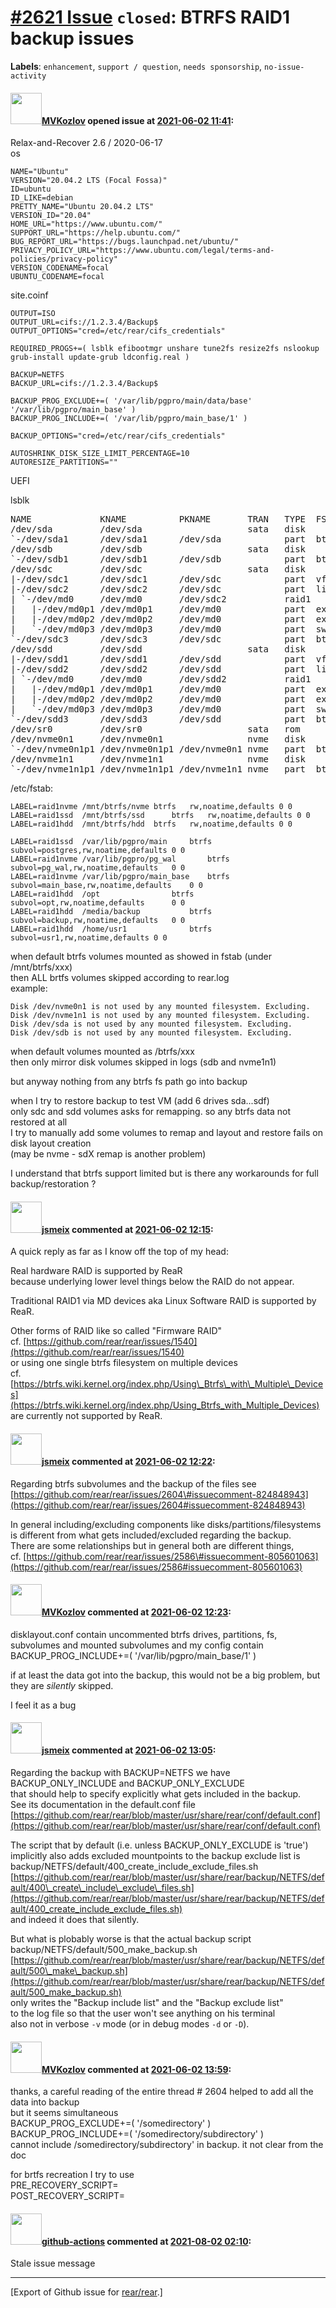 [\#2621 Issue](https://github.com/rear/rear/issues/2621) `closed`: BTRFS RAID1 backup issues
============================================================================================

**Labels**: `enhancement`, `support / question`, `needs sponsorship`,
`no-issue-activity`

#### <img src="https://avatars.githubusercontent.com/u/8101543?v=4" width="50">[MVKozlov](https://github.com/MVKozlov) opened issue at [2021-06-02 11:41](https://github.com/rear/rear/issues/2621):

Relax-and-Recover 2.6 / 2020-06-17  
os

    NAME="Ubuntu"
    VERSION="20.04.2 LTS (Focal Fossa)"
    ID=ubuntu
    ID_LIKE=debian
    PRETTY_NAME="Ubuntu 20.04.2 LTS"
    VERSION_ID="20.04"
    HOME_URL="https://www.ubuntu.com/"
    SUPPORT_URL="https://help.ubuntu.com/"
    BUG_REPORT_URL="https://bugs.launchpad.net/ubuntu/"
    PRIVACY_POLICY_URL="https://www.ubuntu.com/legal/terms-and-policies/privacy-policy"
    VERSION_CODENAME=focal
    UBUNTU_CODENAME=focal

site.coinf

    OUTPUT=ISO
    OUTPUT_URL=cifs://1.2.3.4/Backup$
    OUTPUT_OPTIONS="cred=/etc/rear/cifs_credentials"

    REQUIRED_PROGS+=( lsblk efibootmgr unshare tune2fs resize2fs nslookup grub-install update-grub ldconfig.real )

    BACKUP=NETFS
    BACKUP_URL=cifs://1.2.3.4/Backup$

    BACKUP_PROG_EXCLUDE+=( '/var/lib/pgpro/main/data/base' '/var/lib/pgpro/main_base' )
    BACKUP_PROG_INCLUDE+=( '/var/lib/pgpro/main_base/1' )

    BACKUP_OPTIONS="cred=/etc/rear/cifs_credentials"

    AUTOSHRINK_DISK_SIZE_LIMIT_PERCENTAGE=10
    AUTORESIZE_PARTITIONS=""

UEFI

lsblk

<pre>
NAME             KNAME          PKNAME       TRAN   TYPE  FSTYPE              SIZE MOUNTPOINT
/dev/sda         /dev/sda                    sata   disk                    894.3G
`-/dev/sda1      /dev/sda1      /dev/sda            part  btrfs             894.3G /btrfs/ssd
/dev/sdb         /dev/sdb                    sata   disk                    894.3G
`-/dev/sdb1      /dev/sdb1      /dev/sdb            part  btrfs             894.3G
/dev/sdc         /dev/sdc                    sata   disk                      5.5T
|-/dev/sdc1      /dev/sdc1      /dev/sdc            part  vfat                512M
|-/dev/sdc2      /dev/sdc2      /dev/sdc            part  linux_raid_member   197G
| `-/dev/md0     /dev/md0       /dev/sdc2           raid1                   196.9G
|   |-/dev/md0p1 /dev/md0p1     /dev/md0            part  ext4                  1G /boot
|   |-/dev/md0p2 /dev/md0p2     /dev/md0            part  ext4                 64G /
|   `-/dev/md0p3 /dev/md0p3     /dev/md0            part  swap              131.9G [SWAP]
`-/dev/sdc3      /dev/sdc3      /dev/sdc            part  btrfs                 5T /btrfs/hdd
/dev/sdd         /dev/sdd                    sata   disk                      5.5T
|-/dev/sdd1      /dev/sdd1      /dev/sdd            part  vfat                512M /boot/efi
|-/dev/sdd2      /dev/sdd2      /dev/sdd            part  linux_raid_member   197G
| `-/dev/md0     /dev/md0       /dev/sdd2           raid1                   196.9G
|   |-/dev/md0p1 /dev/md0p1     /dev/md0            part  ext4                  1G /boot
|   |-/dev/md0p2 /dev/md0p2     /dev/md0            part  ext4                 64G /
|   `-/dev/md0p3 /dev/md0p3     /dev/md0            part  swap              131.9G [SWAP]
`-/dev/sdd3      /dev/sdd3      /dev/sdd            part  btrfs                 5T
/dev/sr0         /dev/sr0                    sata   rom                      1024M
/dev/nvme0n1     /dev/nvme0n1                nvme   disk                    931.5G
`-/dev/nvme0n1p1 /dev/nvme0n1p1 /dev/nvme0n1 nvme   part  btrfs             931.5G /btrfs/nvme
/dev/nvme1n1     /dev/nvme1n1                nvme   disk                    931.5G
`-/dev/nvme1n1p1 /dev/nvme1n1p1 /dev/nvme1n1 nvme   part  btrfs             931.5G
</pre>

/etc/fstab:

    LABEL=raid1nvme /mnt/btrfs/nvme btrfs   rw,noatime,defaults 0 0
    LABEL=raid1ssd  /mnt/btrfs/ssd      btrfs   rw,noatime,defaults 0 0
    LABEL=raid1hdd  /mnt/btrfs/hdd  btrfs   rw,noatime,defaults 0 0

    LABEL=raid1ssd  /var/lib/pgpro/main     btrfs   subvol=postgres,rw,noatime,defaults 0 0
    LABEL=raid1nvme /var/lib/pgpro/pg_wal       btrfs   subvol=pg_wal,rw,noatime,defaults   0 0
    LABEL=raid1nvme /var/lib/pgpro/main_base    btrfs   subvol=main_base,rw,noatime,defaults    0 0
    LABEL=raid1hdd  /opt                btrfs   subvol=opt,rw,noatime,defaults      0 0
    LABEL=raid1hdd  /media/backup           btrfs   subvol=backup,rw,noatime,defaults   0 0
    LABEL=raid1hdd  /home/usr1              btrfs   subvol=usr1,rw,noatime,defaults 0 0

when default btrfs volumes mounted as showed in fstab (under
/mnt/btrfs/xxx)  
then ALL brtfs volumes skipped according to rear.log  
example:

    Disk /dev/nvme0n1 is not used by any mounted filesystem. Excluding.
    Disk /dev/nvme1n1 is not used by any mounted filesystem. Excluding.
    Disk /dev/sda is not used by any mounted filesystem. Excluding.
    Disk /dev/sdb is not used by any mounted filesystem. Excluding.

when default volumes mounted as /btrfs/xxx  
then only mirror disk volumes skipped in logs (sdb and nvme1n1)

but anyway nothing from any btrfs fs path go into backup

when I try to restore backup to test VM (add 6 drives sda...sdf)  
only sdc and sdd volumes asks for remapping. so any btrfs data not
restored at all  
I try to manually add some volumes to remap and layout and restore fails
on disk layout creation  
(may be nvme - sdX remap is another problem)

I understand that btrfs support limited but is there any workarounds for
full backup/restoration ?

#### <img src="https://avatars.githubusercontent.com/u/1788608?u=925fc54e2ce01551392622446ece427f51e2f0ce&v=4" width="50">[jsmeix](https://github.com/jsmeix) commented at [2021-06-02 12:15](https://github.com/rear/rear/issues/2621#issuecomment-852976708):

A quick reply as far as I know off the top of my head:

Real hardware RAID is supported by ReaR  
because underlying lower level things below the RAID do not appear.

Traditional RAID1 via MD devices aka Linux Software RAID is supported by
ReaR.

Other forms of RAID like so called "Firmware RAID"  
cf.
[https://github.com/rear/rear/issues/1540](https://github.com/rear/rear/issues/1540)  
or using one single btrfs filesystem on multiple devices  
cf.
[https://btrfs.wiki.kernel.org/index.php/Using\_Btrfs\_with\_Multiple\_Devices](https://btrfs.wiki.kernel.org/index.php/Using_Btrfs_with_Multiple_Devices)  
are currently not supported by ReaR.

#### <img src="https://avatars.githubusercontent.com/u/1788608?u=925fc54e2ce01551392622446ece427f51e2f0ce&v=4" width="50">[jsmeix](https://github.com/jsmeix) commented at [2021-06-02 12:22](https://github.com/rear/rear/issues/2621#issuecomment-852981131):

Regarding btrfs subvolumes and the backup of the files see  
[https://github.com/rear/rear/issues/2604\#issuecomment-824848943](https://github.com/rear/rear/issues/2604#issuecomment-824848943)

In general including/excluding components like
disks/partitions/filesystems  
is different from what gets included/excluded regarding the backup.  
There are some relationships but in general both are different things,  
cf.
[https://github.com/rear/rear/issues/2586\#issuecomment-805601063](https://github.com/rear/rear/issues/2586#issuecomment-805601063)

#### <img src="https://avatars.githubusercontent.com/u/8101543?v=4" width="50">[MVKozlov](https://github.com/MVKozlov) commented at [2021-06-02 12:23](https://github.com/rear/rear/issues/2621#issuecomment-852981690):

disklayout.conf contain uncommented btrfs drives, partitions, fs,
subvolumes and mounted subvolumes and my config contain  
BACKUP\_PROG\_INCLUDE+=( '/var/lib/pgpro/main\_base/1' )

if at least the data got into the backup, this would not be a big
problem, but they are *silently* skipped.

I feel it as a bug

#### <img src="https://avatars.githubusercontent.com/u/1788608?u=925fc54e2ce01551392622446ece427f51e2f0ce&v=4" width="50">[jsmeix](https://github.com/jsmeix) commented at [2021-06-02 13:05](https://github.com/rear/rear/issues/2621#issuecomment-853010619):

Regarding the backup with BACKUP=NETFS we have  
BACKUP\_ONLY\_INCLUDE and BACKUP\_ONLY\_EXCLUDE  
that should help to specify explicitly what gets included in the
backup.  
See its documentation in the default.conf file  
[https://github.com/rear/rear/blob/master/usr/share/rear/conf/default.conf](https://github.com/rear/rear/blob/master/usr/share/rear/conf/default.conf)

The script that by default (i.e. unless BACKUP\_ONLY\_EXCLUDE is
'true')  
implicitly also adds excluded mountpoints to the backup exclude list
is  
backup/NETFS/default/400\_create\_include\_exclude\_files.sh  
[https://github.com/rear/rear/blob/master/usr/share/rear/backup/NETFS/default/400\_create\_include\_exclude\_files.sh](https://github.com/rear/rear/blob/master/usr/share/rear/backup/NETFS/default/400_create_include_exclude_files.sh)  
and indeed it does that silently.

But what is plobably worse is that the actual backup script  
backup/NETFS/default/500\_make\_backup.sh  
[https://github.com/rear/rear/blob/master/usr/share/rear/backup/NETFS/default/500\_make\_backup.sh](https://github.com/rear/rear/blob/master/usr/share/rear/backup/NETFS/default/500_make_backup.sh)  
only writes the "Backup include list" and the "Backup exclude list"  
to the log file so that the user won't see anything on his terminal  
also not in verbose `-v` mode (or in debug modes `-d` or `-D`).

#### <img src="https://avatars.githubusercontent.com/u/8101543?v=4" width="50">[MVKozlov](https://github.com/MVKozlov) commented at [2021-06-02 13:59](https://github.com/rear/rear/issues/2621#issuecomment-853052418):

thanks, a careful reading of the entire thread \# 2604 helped to add all
the data into backup  
but it seems simultaneous  
BACKUP\_PROG\_EXCLUDE+=( '/somedirectory' )  
BACKUP\_PROG\_INCLUDE+=( '/somedirectory/subdirectory' )  
cannot include /somedirectory/subdirectory' in backup. it not clear from
the doc

for brtfs recreation I try to use  
PRE\_RECOVERY\_SCRIPT=  
POST\_RECOVERY\_SCRIPT=

#### <img src="https://avatars.githubusercontent.com/in/15368?v=4" width="50">[github-actions](https://github.com/apps/github-actions) commented at [2021-08-02 02:10](https://github.com/rear/rear/issues/2621#issuecomment-890658673):

Stale issue message

------------------------------------------------------------------------

\[Export of Github issue for
[rear/rear](https://github.com/rear/rear).\]
